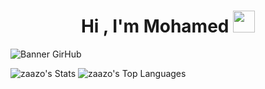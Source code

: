 <h1 align="center"><b>Hi , I'm Mohamed </b><img src="https://media.giphy.com/media/hvRJCLFzcasrR4ia7z/giphy.gif" width="35"></h1>

![Banner GirHub](https://github.com/zaazo/zaazo/assets/99763690/ac69785f-3ef2-4fd1-9c6e-f71fbf69755f)


![zaazo's Stats](https://github-readme-stats.vercel.app/api?username=zaazo&theme=react&show_icons=true&hide_border=true&count_private=true)
![zaazo's Top Languages](https://github-readme-stats.vercel.app/api/top-langs/?username=zaazo&theme=react&show_icons=true&hide_border=true&layout=compact)


